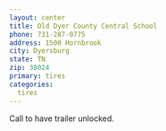 ```yaml
---
layout: center
title: Old Dyer County Central School
phone: 731-287-0775
address: 1500 Hornbrook
city: Dyersburg
state: TN
zip: 38024
primary: tires
categories:
  tires
---
```


Call to have trailer unlocked. 
